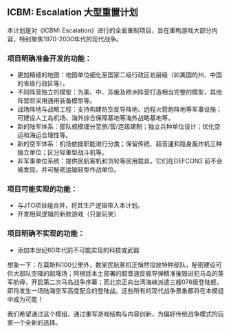 ## ICBM: Escalation 大型重置计划

本计划是对《ICBM: Escalation》进行的全面重制项目，旨在重构游戏大部分内容，特别聚焦1970-2030年代的现代战争。

### 项目明确准备开发的功能：
* 更加精细的地图：地图单位细化至国家二级行政区划层级（如美国的州、中国的省级行政区等）。
* 不同阵营独立的模型：为美、中、苏俄及欧洲阵营打造相当完整的模型，其他阵营将采用通用装备模型等。
* 战场阵地与战略工程：支持构建防空反导阵地、远程火箭炮阵地等军事设施；可建设人工岛机场、海外综合保障基地等海外战略基地等。
* 新的陆军体系：部队规模细分至旅/营/连级建制；独立兵种单位设计；优化空运和海运合理性等。
* 新的空军体系：机场依据职能进行分类；保留传统、超音速和隐身轰炸机三种独立单位；区分轻重型战斗机等。
* 非军事单位系统：提供民航客机和货轮等民用载具，它们在DEFCON3 前不会被发现，并可秘密运输轻型作战单位。

### 项目可能实现的功能：
* 与JTO项目组合并，将其生产逻辑带入本计划。
* 开发相同逻辑的新款游戏（只是玩笑）


### 项目明确不实现的功能：
* 添加本世纪60年代前不可能实现的科技或武器

想象一下：在莫斯科100公里外，数架民航客机正悄然投放特种部队，秘密建设可供大部队空降的起降场；阿根廷本土部署的超音速反舰导弹精准摧毁进犯马岛的英军航母，开启第二次马岛战争序幕；而北京正向台湾海峡派遣三艘076级登陆舰，即将发生一场陆海空军高度配合的登陆战。这些所有的现代战争景象都将在本模组中成为可能！

我们希望通过这个模组，通过重写游戏结构与内容创新，为偏好传统战争模式的玩家一个全新的选择。



